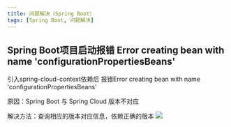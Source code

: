 ```yaml
---
title: 问题解决（Spring Boot）
tags: [Spring Boot, 问题解决]
---
```


## Spring Boot项目启动报错 Error creating bean with name 'configurationPropertiesBeans'

引入spring-cloud-context依赖后 报错Error creating bean with name 'configurationPropertiesBeans'

原因：Spring Boot 与 Spring Cloud  版本不对应

解决方法：查询相应的版本对应信息，依赖正确的版本
![](https://oliver-blog.oss-cn-shenzhen.aliyuncs.com/20240405175210.png)